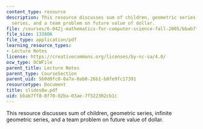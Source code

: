 ```yaml
---
content_type: resource
description: This resource discusses sum of children, geometric series, infinite geometric
  series, and a team problem on future value of dollar.
file: /courses/6-042j-mathematics-for-computer-science-fall-2005/bbab7ff88f7002ba03ae7f522302cb1c_slides8w.pdf
file_size: 133806
file_type: application/pdf
learning_resource_types:
- Lecture Notes
license: https://creativecommons.org/licenses/by-nc-sa/4.0/
ocw_type: OCWFile
parent_title: Lecture Notes
parent_type: CourseSection
parent_uid: 560d0fc0-0a7a-0ab0-26b1-b8fe9fc17391
resourcetype: Document
title: slides8w.pdf
uid: bbab7ff8-8f70-02ba-03ae-7f522302cb1c
---
```

This resource discusses sum of children, geometric series, infinite geometric series, and a team problem on future value of dollar.